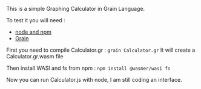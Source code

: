 This is a simple Graphing Calculator in Grain Language.

To test it you will need : 
 - [node and npm](https://nodejs.org/en/)
 - [Grain](https://grain-lang.org/docs/getting_grain)

First you need to compile Calculator.gr :
`grain Calculator.gr`
It will create a Calculator.gr.wasm file

Then install WASI and fs from npm :
`npm install @wasmer/wasi fs`

Now you can run Calculator.js with node, I am still coding an interface.
